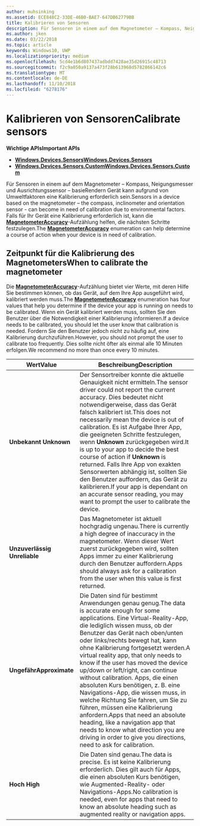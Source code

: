```yaml
---
author: muhsinking
ms.assetid: ECE848C2-33DE-46B0-BAE7-647DB62779BB
title: Kalibrieren von Sensoren
description: Für Sensoren in einem auf dem Magnetometer – Kompass, Neigungsmesser und Ausrichtungssensor – basieRendern Gerät kann aufgrund von Umweltfaktoren eine Kalibrierung erforderlich sein.
ms.author: jken
ms.date: 03/22/2018
ms.topic: article
keywords: Windows10, UWP
ms.localizationpriority: medium
ms.openlocfilehash: 5cd4e1b6d807437adbdd7428ae35d26915c48713
ms.sourcegitcommit: f2c9a050a9137a473f28b613968d5782866142c6
ms.translationtype: MT
ms.contentlocale: de-DE
ms.lasthandoff: 11/10/2018
ms.locfileid: "6278176"
---
```

# <a name="calibrate-sensors"></a><span data-ttu-id="7642d-104">Kalibrieren von Sensoren</span><span class="sxs-lookup"><span data-stu-id="7642d-104">Calibrate sensors</span></span>


**<span data-ttu-id="7642d-105">Wichtige APIs</span><span class="sxs-lookup"><span data-stu-id="7642d-105">Important APIs</span></span>**

-   [**<span data-ttu-id="7642d-106">Windows.Devices.Sensors</span><span class="sxs-lookup"><span data-stu-id="7642d-106">Windows.Devices.Sensors</span></span>**](https://msdn.microsoft.com/library/windows/apps/BR206408)
-   [**<span data-ttu-id="7642d-107">Windows.Devices.Sensors.Custom</span><span class="sxs-lookup"><span data-stu-id="7642d-107">Windows.Devices.Sensors.Custom</span></span>**](https://msdn.microsoft.com/library/windows/apps/Dn895032)

<span data-ttu-id="7642d-108">Für Sensoren in einem auf dem Magnetometer – Kompass, Neigungsmesser und Ausrichtungssensor – basieRendern Gerät kann aufgrund von Umweltfaktoren eine Kalibrierung erforderlich sein.</span><span class="sxs-lookup"><span data-stu-id="7642d-108">Sensors in a device based on the magnetometer – the compass, inclinometer and orientation sensor - can become in need of calibration due to environmental factors.</span></span> <span data-ttu-id="7642d-109">Falls für Ihr Gerät eine Kalibrierung erforderlich ist, kann die [**MagnetometerAccuracy**](https://msdn.microsoft.com/library/windows/apps/Dn297552)-Aufzählung helfen, die nächsten Schritte festzulegen.</span><span class="sxs-lookup"><span data-stu-id="7642d-109">The [**MagnetometerAccuracy**](https://msdn.microsoft.com/library/windows/apps/Dn297552) enumeration can help determine a course of action when your device is in need of calibration.</span></span>

## <a name="when-to-calibrate-the-magnetometer"></a><span data-ttu-id="7642d-110">Zeitpunkt für die Kalibrierung des Magnetometers</span><span class="sxs-lookup"><span data-stu-id="7642d-110">When to calibrate the magnetometer</span></span>

<span data-ttu-id="7642d-111">Die [**MagnetometerAccuracy**](https://msdn.microsoft.com/library/windows/apps/Dn297552)-Aufzählung bietet vier Werte, mit deren Hilfe Sie bestimmen können, ob das Gerät, auf dem Ihre App ausgeführt wird, kalibriert werden muss.</span><span class="sxs-lookup"><span data-stu-id="7642d-111">The [**MagnetometerAccuracy**](https://msdn.microsoft.com/library/windows/apps/Dn297552) enumeration has four values that help you determine if the device your app is running on needs to be calibrated.</span></span> <span data-ttu-id="7642d-112">Wenn ein Gerät kalibriert werden muss, sollten Sie den Benutzer über die Notwendigkeit einer Kalibrierung informieren.</span><span class="sxs-lookup"><span data-stu-id="7642d-112">If a device needs to be calibrated, you should let the user know that calibration is needed.</span></span> <span data-ttu-id="7642d-113">Fordern Sie den Benutzer jedoch nicht zu häufig auf, eine Kalibrierung durchzuführen.</span><span class="sxs-lookup"><span data-stu-id="7642d-113">However, you should not prompt the user to calibrate too frequently.</span></span> <span data-ttu-id="7642d-114">Dies sollte nicht öfter als einmal alle 10 Minuten erfolgen.</span><span class="sxs-lookup"><span data-stu-id="7642d-114">We recommend no more than once every 10 minutes.</span></span>

| <span data-ttu-id="7642d-115">Wert</span><span class="sxs-lookup"><span data-stu-id="7642d-115">Value</span></span>           | <span data-ttu-id="7642d-116">Beschreibung</span><span class="sxs-lookup"><span data-stu-id="7642d-116">Description</span></span>    |
| ----------------- | ------------------- |
| **<span data-ttu-id="7642d-117">Unbekannt </span><span class="sxs-lookup"><span data-stu-id="7642d-117">Unknown</span></span>**     | <span data-ttu-id="7642d-118">Der Sensortreiber konnte die aktuelle Genauigkeit nicht ermitteln.</span><span class="sxs-lookup"><span data-stu-id="7642d-118">The sensor driver could not report the current accuracy.</span></span> <span data-ttu-id="7642d-119">Dies bedeutet nicht notwendigerweise, dass das Gerät falsch kalibriert ist.</span><span class="sxs-lookup"><span data-stu-id="7642d-119">This does not necessarily mean the device is out of calibration.</span></span> <span data-ttu-id="7642d-120">Es ist Aufgabe Ihrer App, die geeigneten Schritte festzulegen, wenn **Unknown** zurückgegeben wird.</span><span class="sxs-lookup"><span data-stu-id="7642d-120">It is up to your app to decide the best course of action if **Unknown** is returned.</span></span> <span data-ttu-id="7642d-121">Falls Ihre App von exakten Sensorwerten abhängig ist, sollten Sie den Benutzer auffordern, das Gerät zu kalibrieren.</span><span class="sxs-lookup"><span data-stu-id="7642d-121">If your app is dependant on an accurate sensor reading, you may want to prompt the user to calibrate the device.</span></span> |
| **<span data-ttu-id="7642d-122">Unzuverlässig  </span><span class="sxs-lookup"><span data-stu-id="7642d-122">Unreliable</span></span>**  | <span data-ttu-id="7642d-123">Das Magnetometer ist aktuell hochgradig ungenau.</span><span class="sxs-lookup"><span data-stu-id="7642d-123">There is currently a high degree of inaccuracy in the magnetometer.</span></span> <span data-ttu-id="7642d-124">Wenn dieser Wert zuerst zurückgegeben wird, sollten Apps immer zu einer Kalibrierung durch den Benutzer auffordern.</span><span class="sxs-lookup"><span data-stu-id="7642d-124">Apps should always ask for a calibration from the user when this value is first returned.</span></span> |
| **<span data-ttu-id="7642d-125">Ungefähr</span><span class="sxs-lookup"><span data-stu-id="7642d-125">Approximate</span></span>** | <span data-ttu-id="7642d-126">Die Daten sind für bestimmt Anwendungen genau genug.</span><span class="sxs-lookup"><span data-stu-id="7642d-126">The data is accurate enough for some applications.</span></span> <span data-ttu-id="7642d-127">Eine Virtual-Reality-App, die lediglich wissen muss, ob der Benutzer das Gerät nach oben/unten oder links/rechts bewegt hat, kann ohne Kalibrierung fortgesetzt werden.</span><span class="sxs-lookup"><span data-stu-id="7642d-127">A virtual reality app, that only needs to know if the user has moved the device up/down or left/right, can continue without calibration.</span></span> <span data-ttu-id="7642d-128">Apps, die einen absoluten Kurs benötigen, z. B. eine Navigations-App, die wissen muss, in welche Richtung Sie fahren, um Sie zu führen, müssen eine Kalibrierung anfordern.</span><span class="sxs-lookup"><span data-stu-id="7642d-128">Apps that need an absolute heading, like a navigation app that needs to know what direction you are driving in order to give you directions, need to ask for calibration.</span></span> |
| **<span data-ttu-id="7642d-129">Hoch </span><span class="sxs-lookup"><span data-stu-id="7642d-129">High</span></span>**        | <span data-ttu-id="7642d-130">Die Daten sind genau.</span><span class="sxs-lookup"><span data-stu-id="7642d-130">The data is precise.</span></span> <span data-ttu-id="7642d-131">Es ist keine Kalibrierung erforderlich. Dies gilt auch für Apps, die einen absoluten Kurs benötigen, wie Augmented-Reality- oder Navigations-Apps.</span><span class="sxs-lookup"><span data-stu-id="7642d-131">No calibration is needed, even for apps that need to know an absolute heading such as augmented reality or navigation apps.</span></span> |
